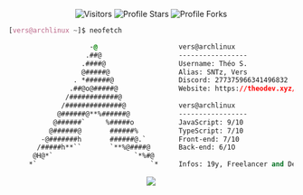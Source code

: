 <p align="center"><img src="https://gpvc.arturio.dev/theosanct0s" alt="Visitors"></a>
<img src="https://img.shields.io/badge/dynamic/json?&label=Total%20Stars&color=bb2527&style=flat&style=for-the-badge&query=%24.stars&url=https://api.github-star-counter.workers.dev/user/theosanct0s" alt="Profile Stars"></a>
<img src="https://img.shields.io/badge/dynamic/json?&label=Total%20Forks&color=bb2527&style=flat&style=for-the-badge&query=%24.forks&url=https://api.github-star-counter.workers.dev/user/theosanct0s" alt="Profile Forks"></a>

<!-- 

	~> If you see this don't forget to follow me before skid <3

-->

```css
[vers@archlinux ~]$ neofetch

                    -@                    vers@archlinux
                   .##@                   -----------------
                  .####@                  Username: Théo S.
                  @#####@                 Alias: SNTz, Vers
                . *######@                Discord: 277375966341496832
               .##@o@#####@               Website: https://theodev.xyz/ [in progress]
              /############@            
             /##############@             vers@archlinux
            @######@**%######@            -----------------
           @######`     %#####o           JavaScript: 9/10
          @######@       ######%          TypeScript: 7/10
        -@#######h       ######@.`        Front-end: 7/10
       /#####h**``       `**%@####@       Back-end: 6/1O
      @H@*`                    `*%#@    
     *`                            `*     Infos: 19y, Freelancer and Designer & Software Engineer!

```

<p align="center">
	<img src="https://lanyard.cnrad.dev/api/277375966341496832"/>
<!-- 	<br>
	<img src="https://github-readme-streak-stats.herokuapp.com/?user=KanekiWeb&theme=dark&hide_border=true">
	<br>
	<img src="https://github-readme-stats.vercel.app/api?username=KanekiWeb&include_all_commits=true&show_icons=true&hide_border=true&hide_title=true&count_private=true&theme=dark">
	<br>
	<img src="https://github-readme-stats.vercel.app/api/top-langs/?username=KanekiWeb&layout=compact&count_private=true&langs_count=8&hide_border=true&theme=dark"> -->
</p>

